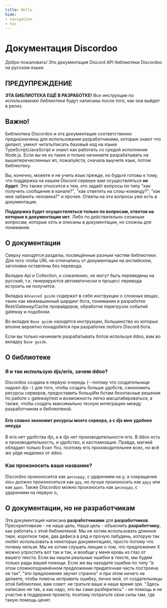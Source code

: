 ```yaml
---
title: Hello
hide:
- navigation
- toc
---
```


# Документация Discordoo
Добро пожаловать! Это документация Discord API библиотеки Discordoo на русском языке.

## ПРЕДУПРЕЖДЕНИЕ
**ЭТА БИБЛИОТЕКА ЕЩЁ В РАЗРАБОТКЕ!** Все инструкции по использованию библиотеки будут написаны после того, как она выйдет в релиз.

## **Важно!**
Библиотека Discordoo и эта документация соответственно предназначены для использования разработчиками, которые знают что делают, умеют читать/писать базовый код на языке TypeScript/JavaScript и знают как работать со средой исполнения Node.js. 
Если вы не из таких и только начинаете разрабатывать на вышеперечисленных яп, пожалуйста, сначала выучите язык, потом библиотеку.

Вы, конечно, можете и не учить язык прежде, но будьте готовы к тому, что поддержка на нашем Discord сервере вам осуществляться **не будет**. 
Это также относится к тем, кто задаёт вопросы по типу "как получить сообщение в канале?", "как ответить на слэш-команду?", "как мне забанить человека?" и прочее. Ответы на эти вопросы уже есть в документации. 

**Поддержка будет осуществляться только по вопросам, ответов на которые в документации нет**. 
Либо по действительно сложным вопросам, которые хоть и описаны в документации, но сложны для понимания. 

## О документации
Сверху находятся разделы, посвящённые разным частям библиотеки. Для того чтобы URL не отличались от документации на английском, заголовки оставлены без перевода. 

Вкладки Api и Collection, к сожалению, не могут быть переведены на русский, т.к. генерируются автоматически и процесс перевода встроить не получится.

Вкладка `Advanced guide` содержит в себе инструкции о сложных вещах, таких как межмашинный шардинг бота, понимании и разработке Rest/Gateway/Cache провайдеров, обработке перегрузок событий gateway и подобном.

Во вкладке `Base guide` находятся инструкции, большинство из которых вполне вероятно понадобятся при разработке любого Discord бота.

Если вы только начинаете разрабатывать ботов используя ddoo, вам во вкладку `Base guide`.

## О библиотеке
### Я и так использую djs/eris, зачем ddoo?
Discordoo создана в первую очередь {--потому что создательнице надоел djs--} для того, чтобы создать больше удобств,
сэкономить ресурсы серверов, предоставить большИм ботам безопасные решения по работе с gateway/rest и возможность легко масштабироваться, а также, чтобы создать максимально тесную интеграцию между разработчиком и библиотекой.

#### Eris славно экономит ресурсы моего сервера, а с djs мне удобнее некуда
В eris нет удобства djs, а в djs нет производительности eris. В ddoo есть и производительность, и удобство, и кастомизация. 
Правда, магией обладает только Evan You, поэтому eris производительнее всех, но всё же уйдя недалеко от ddoo.

### Как произносить ваше название?
Discordoo произносится как `дискорду`, с ударением на у, а сокращение `ddoo` должно произноситься как `дду`, но лучше произносить как `ддуу` или как `ддоо`.
Также Discordoo можно произносить как `дискордо`, с ударением на первую о[.](https://www.youtube.com/watch?v=SLTqXW_Gvb0)

## О документации, но не разработчикам
Эта документация написана **разработчиками** для **разработчиков**. Прескриптивизм - не наша цель. Наша цель - объяснить **разработчику**, как работать с этой библиотекой. Мы не хотим использовать длинное тире, короткое тире, два дефиса в ряд и прочую лабудень, которую так любят использовать в некоторых документациях, просто потому что почему нельзя. Мы не хотим слушать лекции о том, что предложение X можно упростить вот так и так, и вообще у меня кровь из глаз от вашего текста. Если вы нашли реальные ошибки в тексте, мы будем только рады вашей помощи. Если же вы находите ошибки по типу "в этом сложноподчинённом предложении придаточная часть построена не так", "это предложение звучит странно" и при этом ничего не делаете, чтобы помочь исправить ошибку, лично мой, от создательницы этой библиотеки, вам совет: не тратьте ваше и наше время зря. "Здесь написано не так, а как надо, это вы сами разберитесь" - не помощь и не участие в поддержке проекта, поэтому потратьте свои силы там, где такую помощь ценят.
